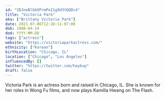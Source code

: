 ```yaml
---
id: "2DJneBlbbUPrmPoI1g9d3tQQDc4"
title: "Victoria Park"
aka: ["Brittany Victoria Park"]
date: 2021-07-06T12:28:11-07:00
dob: 1988-04-14
dod: YYYY-MM-DD
tags: ["actress"]
website: "https://victoriaparkactress.com/"
ethnicity: ["Korean"]
birthLocation: "Chicago, IL"
location: ["Chicago", "Los Angeles"]
influencedBy: []
twitter: "https://twitter.com/heybvp"
draft: false
---
```


Victoria Park is an actress born and raised in Chicago, IL. She is known for her
roles in Wong Fu films, and now plays Kamilla Hwang on The Flash.
